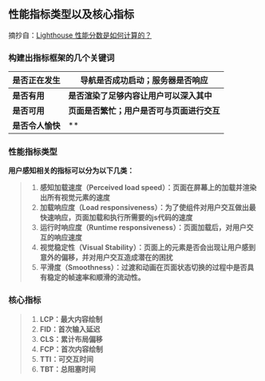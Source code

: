 ## 性能指标类型以及核心指标

摘抄自：[Lighthouse 性能分数是如何计算的？](https://mp.weixin.qq.com/s/qvBzPt0JIjRKXaRSbCpdhQ)

<a name="tPWdZ"></a>
### 构建出指标框架的几个关键词
| **是否正在发生** | **导航是否成功启动；服务器是否响应** |
| --- | --- |
| **是否有用** | **是否渲染了足够内容让用户可以深入其中** |
| **是否可用** | **页面是否繁忙；用户是否可与页面进行交互** |
| **是否令人愉快** | ** |

<a name="L4Ejf"></a>
### 性能指标类型
**用户感知相关的指标可以分为以下几类：**
> 1. **感知加载速度（Perceived load speed）：页面在屏幕上的加载并渲染出所有视觉元素的速度**
> 2. **加载响应度（Load responsiveness）：为了使组件对用户交互做出最快速响应，页面加载和执行所需要的js代码的速度**
> 3. **运行时响应度（Runtime responsiveness）：页面加载后，对用户交互的响应速度**
> 4. **视觉稳定性（Visual Stability）：页面上的元素是否会出现让用户感到意外的偏移，并对用户交互造成潜在的困扰**
> 5. **平滑度（Smoothness）：过渡和动画在页面状态切换的过程中是否具有稳定的帧速率和顺滑的流动性。**


<a name="DHstY"></a>
### 核心指标
> 1. **LCP：最大内容绘制**
> 2. **FID：首次输入延迟**
> 3. **CLS：累计布局偏移**
> 4. **FCP：首次内容绘制**
> 5. **TTI：可交互时间**
> 6. **TBT：总阻塞时间**

